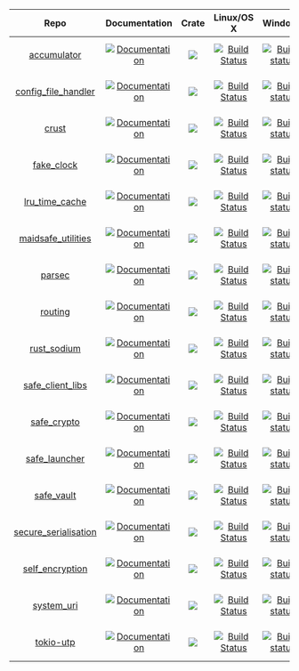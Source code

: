 | Repo                                                                     | Documentation																								| Crate                                                                                                      | Linux/OS X                                                                                                                                    | Windows                                                                                                                                                                                | Issues                                                                                                                                                    |
|:------------------------------------------------------------------------:|:----------------------------------------------------------------------------------------------------------:|:----------------------------------------------------------------------------------------------------------:|:---------------------------------------------------------------------------------------------------------------------------------------------:|:--------------------------------------------------------------------------------------------------------------------------------------------------------------------------------------:|:---------------------------------------------------------------------------------------------------------------------------------------------------------:|
| [accumulator](https://github.com/maidsafe/accumulator)                   | [![Documentation](https://docs.rs/accumulator/badge.svg)](https://docs.rs/accumulator)						| [![](http://meritbadge.herokuapp.com/accumulator)](https://crates.io/crates/accumulator)                   | [![Build Status](https://travis-ci.org/maidsafe/accumulator.svg?branch=master)](https://travis-ci.org/maidsafe/accumulator)                   | [![Build status](https://ci.appveyor.com/api/projects/status/1imtexgsshnpxnvn/branch/master?svg=true)](https://ci.appveyor.com/project/MaidSafe-QA/accumulator/branch/master)          | [![Stories in Ready](https://badge.waffle.io/maidsafe/accumulator.png?label=ready&title=Ready)](https://waffle.io/maidsafe/accumulator)                   |
| [config_file_handler](https://github.com/maidsafe/config_file_handler)   | [![Documentation](https://docs.rs/config_file_handler/badge.svg)](https://docs.rs/config_file_handler)		| [![](http://meritbadge.herokuapp.com/config_file_handler)](https://crates.io/crates/config_file_handler)   | [![Build Status](https://travis-ci.org/maidsafe/config_file_handler.svg?branch=master)](https://travis-ci.org/maidsafe/config_file_handler)   | [![Build status](https://ci.appveyor.com/api/projects/status/22gb4w9fhvhv3hn4/branch/master?svg=true)](https://ci.appveyor.com/project/MaidSafe-QA/config-file-handler/branch/master)  | [![Stories in Ready](https://badge.waffle.io/maidsafe/config_file_handler.png?label=ready&title=Ready)](https://waffle.io/maidsafe/config_file_handler)   |
| [crust](https://github.com/maidsafe/crust)                               | [![Documentation](https://docs.rs/crust/badge.svg)](https://docs.rs/crust)									| [![](http://meritbadge.herokuapp.com/crust)](https://crates.io/crates/crust)                               | [![Build Status](https://travis-ci.org/maidsafe/crust.svg?branch=master)](https://travis-ci.org/maidsafe/crust)                               | [![Build status](https://ci.appveyor.com/api/projects/status/ajw6ab26p86jdac4/branch/master?svg=true)](https://ci.appveyor.com/project/MaidSafe-QA/crust/branch/master)                | [![Stories in Ready](https://badge.waffle.io/maidsafe/crust.png?label=ready&title=Ready)](https://waffle.io/maidsafe/crust)                               |
| [fake_clock](https://github.com/maidsafe/fake_clock)                     | [![Documentation](https://docs.rs/fake_clock/badge.svg)](https://docs.rs/fake_clock)						| [![](http://meritbadge.herokuapp.com/fake_clock)](https://crates.io/crates/fake_clock)                     | [![Build Status](https://travis-ci.org/maidsafe/fake_clock.svg?branch=master)](https://travis-ci.org/maidsafe/fake_clock)                     | [![Build status](https://ci.appveyor.com/api/projects/status/oq5s0j82ykvb52du/branch/master?svg=true)](https://ci.appveyor.com/project/MaidSafe-QA/fake-clock/branch/master)           | [![Stories in Ready](https://badge.waffle.io/maidsafe/fake_clock.png?label=ready&title=Ready)](https://waffle.io/maidsafe/fake_clock)                     |
| [lru_time_cache](https://github.com/maidsafe/lru_time_cache)             | [![Documentation](https://docs.rs/lru_time_cache/badge.svg)](https://docs.rs/lru_time_cache)				| [![](http://meritbadge.herokuapp.com/lru_time_cache)](https://crates.io/crates/lru_time_cache)             | [![Build Status](https://travis-ci.org/maidsafe/lru_time_cache.svg?branch=master)](https://travis-ci.org/maidsafe/lru_time_cache)             | [![Build status](https://ci.appveyor.com/api/projects/status/15km1vxtg83qgvb5/branch/master?svg=true)](https://ci.appveyor.com/project/MaidSafe-QA/lru-time-cache/branch/master)       | [![Stories in Ready](https://badge.waffle.io/maidsafe/lru_time_cache.png?label=ready&title=Ready)](https://waffle.io/maidsafe/lru_time_cache)             |
| [maidsafe_utilities](https://github.com/maidsafe/maidsafe_utilities)     | [![Documentation](https://docs.rs/maidsafe_utilities/badge.svg)](https://docs.rs/maidsafe_utilities)		| [![](http://meritbadge.herokuapp.com/maidsafe_utilities)](https://crates.io/crates/maidsafe_utilities)     | [![Build Status](https://travis-ci.org/maidsafe/maidsafe_utilities.svg?branch=master)](https://travis-ci.org/maidsafe/maidsafe_utilities)     | [![Build status](https://ci.appveyor.com/api/projects/status/f7x8p4y66lwua38t/branch/master?svg=true)](https://ci.appveyor.com/project/MaidSafe-QA/maidsafe-utilities/branch/master)   | [![Stories in Ready](https://badge.waffle.io/maidsafe/maidsafe_utilities.png?label=ready&title=Ready)](https://waffle.io/maidsafe/maidsafe_utilities)     |
| [parsec](https://github.com/maidsafe/parsec)                             | [![Documentation](https://docs.rs/parsec/badge.svg)](https://docs.rs/parsec)								| [![](http://meritbadge.herokuapp.com/parsec)](https://crates.io/crates/parsec)							 | [![Build Status](https://travis-ci.org/maidsafe/parsec.svg?branch=master)](https://travis-ci.org/maidsafe/parsec)							 | [![Build status](https://ci.appveyor.com/api/projects/status/1wmc7pj8fx77lywy/branch/master?svg=true)](https://ci.appveyor.com/project/MaidSafe-QA/parsec/branch/master)				  | [![Stories in Ready](https://badge.waffle.io/maidsafe/parsec.png?label=ready&title=Ready)](https://waffle.io/maidsafe/parsec)  							  |
| [routing](https://github.com/maidsafe/routing)                           | [![Documentation](https://docs.rs/routing/badge.svg)](https://docs.rs/routing)								| [![](http://meritbadge.herokuapp.com/routing)](https://crates.io/crates/routing)                           | [![Build Status](https://travis-ci.org/maidsafe/routing.svg?branch=master)](https://travis-ci.org/maidsafe/routing)                           | [![Build status](https://ci.appveyor.com/api/projects/status/2w1joqd2h64o4xrh/branch/master?svg=true)](https://ci.appveyor.com/project/MaidSafe-QA/routing/branch/master)              | [![Stories in Ready](https://badge.waffle.io/maidsafe/routing.png?label=ready&title=Ready)](https://waffle.io/maidsafe/routing)                           |
| [rust_sodium](https://github.com/maidsafe/rust_sodium)                   | [![Documentation](https://docs.rs/rust_sodium/badge.svg)](https://docs.rs/rust_sodium)						| [![](http://meritbadge.herokuapp.com/rust_sodium)](https://crates.io/crates/rust_sodium)                   | [![Build Status](https://travis-ci.org/maidsafe/rust_sodium.svg?branch=master)](https://travis-ci.org/maidsafe/rust_sodium)                   | [![Build status](https://ci.appveyor.com/api/projects/status/kkgtqnx263xgk0c3/branch/master?svg=true)](https://ci.appveyor.com/project/MaidSafe-QA/rust-sodium/branch/master)          | [![Stories in Ready](https://badge.waffle.io/maidsafe/rust_sodium.png?label=ready&title=Ready)](https://waffle.io/maidsafe/rust_sodium)                   |
| [safe_client_libs](https://github.com/maidsafe/safe_client_libs)         | [![Documentation](https://docs.rs/safe_client_libs/badge.svg)](https://docs.rs/safe_client_libs)			| [![](http://meritbadge.herokuapp.com/safe_core)](https://crates.io/crates/safe_core)                       | [![Build Status](https://travis-ci.org/maidsafe/safe_client_libs.svg?branch=master)](https://travis-ci.org/maidsafe/safe_client_libs)         | [![Build status](https://ci.appveyor.com/api/projects/status/c61jthx04us5j57j/branch/master?svg=true)](https://ci.appveyor.com/project/MaidSafe-QA/safe-client-libs/branch/master)     | [![Stories in Ready](https://badge.waffle.io/maidsafe/safe_client_libs.png?label=ready&title=Ready)](https://waffle.io/maidsafe/safe_client_libs)         |
| [safe_crypto](https://github.com/maidsafe/safe_crypto)                   | [![Documentation](https://docs.rs/safe_crypto/badge.svg)](https://docs.rs/safe_crypto)						| [![](http://meritbadge.herokuapp.com/safe_crypto)](https://crates.io/crates/safe_crypto)					 | [![Build Status](https://travis-ci.org/maidsafe/safe_crypto.svg?branch=master)](https://travis-ci.org/maidsafe/safe_crypto)					 | [![Build status](https://ci.appveyor.com/api/projects/status/j4a723xbky00blt6/branch/master?svg=true)](https://ci.appveyor.com/project/MaidSafe-QA/safe-crypto/branch/master)		  | [![Stories in Ready](https://badge.waffle.io/maidsafe/safe_crypto.png?label=ready&title=Ready)](https://waffle.io/maidsafe/safe_crypto)  				  |
| [safe_launcher](https://github.com/maidsafe/safe_launcher)               | [![Documentation](https://docs.rs/safe_launcher/badge.svg)](https://docs.rs/safe_launcher)					| [![](http://meritbadge.herokuapp.com/safe_launcher)](https://crates.io/crates/safe_launcher)               | [![Build Status](https://travis-ci.org/maidsafe/safe_launcher.svg?branch=master)](https://travis-ci.org/maidsafe/safe_launcher)               | [![Build status](https://ci.appveyor.com/api/projects/status/xnsjhx27snoh4lmy/branch/master?svg=true)](https://ci.appveyor.com/project/MaidSafe-QA/safe-launcher/branch/master)        | [![Stories in Ready](https://badge.waffle.io/maidsafe/safe_launcher.png?label=ready&title=Ready)](https://waffle.io/maidsafe/safe_launcher)               |
| [safe_vault](https://github.com/maidsafe/safe_vault)                     | [![Documentation](https://docs.rs/safe_vault/badge.svg)](https://docs.rs/safe_vault)						| [![](http://meritbadge.herokuapp.com/safe_vault)](https://crates.io/crates/safe_vault)                     | [![Build Status](https://travis-ci.org/maidsafe/safe_vault.svg?branch=master)](https://travis-ci.org/maidsafe/safe_vault)                     | [![Build status](https://ci.appveyor.com/api/projects/status/ohu678c6ufw8b2bn/branch/master?svg=true)](https://ci.appveyor.com/project/MaidSafe-QA/safe-vault/branch/master)           | [![Stories in Ready](https://badge.waffle.io/maidsafe/safe_vault.png?label=ready&title=Ready)](https://waffle.io/maidsafe/safe_vault)                     |
| [secure_serialisation](https://github.com/maidsafe/secure_serialisation) | [![Documentation](https://docs.rs/secure_serialisation/badge.svg)](https://docs.rs/secure_serialisation)	| [![](http://meritbadge.herokuapp.com/secure_serialisation)](https://crates.io/crates/secure_serialisation) | [![Build Status](https://travis-ci.org/maidsafe/secure_serialisation.svg?branch=master)](https://travis-ci.org/maidsafe/secure_serialisation) | [![Build status](https://ci.appveyor.com/api/projects/status/fw4t0s9dkipefjuy/branch/master?svg=true)](https://ci.appveyor.com/project/MaidSafe-QA/secure-serialisation/branch/master) | [![Stories in Ready](https://badge.waffle.io/maidsafe/secure_serialisation.png?label=ready&title=Ready)](https://waffle.io/maidsafe/secure_serialisation) |
| [self_encryption](https://github.com/maidsafe/self_encryption)           | [![Documentation](https://docs.rs/self_encryption/badge.svg)](https://docs.rs/self_encryption)				| [![](http://meritbadge.herokuapp.com/self_encryption)](https://crates.io/crates/self_encryption)           | [![Build Status](https://travis-ci.org/maidsafe/self_encryption.svg?branch=master)](https://travis-ci.org/maidsafe/self_encryption)           | [![Build status](https://ci.appveyor.com/api/projects/status/htljxqrosx1i237s/branch/master?svg=true)](https://ci.appveyor.com/project/MaidSafe-QA/self-encryption/branch/master)      | [![Stories in Ready](https://badge.waffle.io/maidsafe/self_encryption.png?label=ready&title=Ready)](https://waffle.io/maidsafe/self_encryption)           |
| [system_uri](https://github.com/maidsafe/system_uri)                     | [![Documentation](https://docs.rs/system_uri/badge.svg)](https://docs.rs/system_uri)						| [![](http://meritbadge.herokuapp.com/system_uri)](https://crates.io/crates/system_uri)                     | [![Build Status](https://travis-ci.org/maidsafe/system_uri.svg?branch=master)](https://travis-ci.org/maidsafe/system_uri)                     | [![Build status](https://ci.appveyor.com/api/projects/status/qpnwete63eakcipn/branch/master?svg=true)](https://ci.appveyor.com/project/MaidSafe-QA/system-uri/branch/master)           | [![Stories in Ready](https://badge.waffle.io/maidsafe/system_uri.png?label=ready&title=Ready)](https://waffle.io/maidsafe/system_uri)                     |
| [tokio-utp](https://github.com/maidsafe/tokio-utp)                       | [![Documentation](https://docs.rs/tokio-utp/badge.svg)](https://docs.rs/tokio-utp)							| [![](http://meritbadge.herokuapp.com/tokio-utp)](https://crates.io/crates/tokio-utp)						 | [![Build Status](https://travis-ci.org/maidsafe/tokio-utp.svg?branch=master)](https://travis-ci.org/maidsafe/tokio-utp)						 | [![Build status](https://ci.appveyor.com/api/projects/status/wk7vqat3xhly1ny1/branch/master?svg=true)](https://ci.appveyor.com/project/MaidSafe-QA/tokio-utp/branch/master)			  | [![Stories in Ready](https://badge.waffle.io/maidsafe/tokio-utp.png?label=ready&title=Ready)](https://waffle.io/maidsafe/tokio-utp)  					  |
